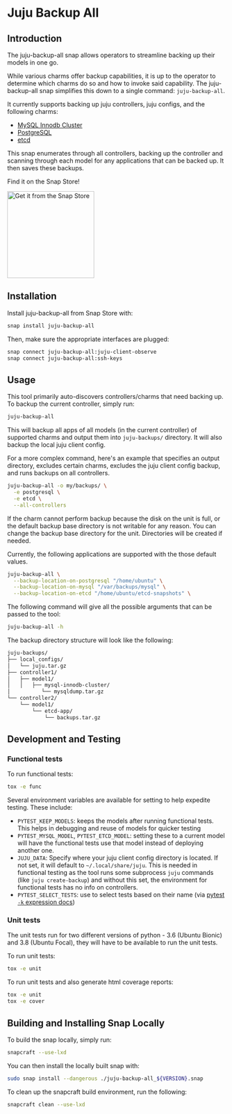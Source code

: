 # Juju Backup All

## Introduction

The juju-backup-all snap allows operators to streamline backing up their models in one go.

While various charms offer backup capabilities, it is up to the operator to determine which charms
do so and how to invoke said capability. The juju-backup-all snap simplifies this down to a single
command: `juju-backup-all`.

It currently supports backing up juju controllers, juju configs, and the following charms:
- [MySQL Innodb Cluster](https://charmhub.io/mysql-innodb-cluster)
- [PostgreSQL](https://charmhub.io/postgresql)
- [etcd](https://charmhub.io/etcd)

This snap enumerates through all controllers, backing up the controller and scanning through each
model for any applications that can be backed up. It then saves these backups.

Find it on the Snap Store!

<a href="https://snapcraft.io/juju-backup-all" title="Get it from the Snap Store">
    <img src="https://snapcraft.io/static/images/badges/en/snap-store-black.svg" alt="Get it from the Snap Store" width="200" />
</a>

## Installation

Install juju-backup-all from Snap Store with:

```bash
snap install juju-backup-all
```

Then, make sure the appropriate interfaces are plugged:

```bash
snap connect juju-backup-all:juju-client-observe
snap connect juju-backup-all:ssh-keys
```

## Usage

This tool primarily auto-discovers controllers/charms that need backing up. To backup the current
controller, simply run:

```bash
juju-backup-all
```

This will backup all apps of all models (in the current controller) of supported charms and output
them into `juju-backups/` directory. It will also backup the local juju client config.

For a more complex command, here's an example that specifies an output directory, excludes certain
charms, excludes the juju client config backup, and runs backups on all controllers.

```bash
juju-backup-all -o my/backups/ \
  -e postgresql \
  -e etcd \
  --all-controllers
```

If the charm cannot perform backup because the disk on the unit is full, or the
default backup base directory is not writable for any reason. You can change the
backup base directory for the unit. Directories will be created if needed.

Currently, the following applications are supported with the those default
values.

```bash
juju-backup-all \
  --backup-location-on-postgresql "/home/ubuntu" \
  --backup-location-on-mysql "/var/backups/mysql" \
  --backup-location-on-etcd "/home/ubuntu/etcd-snapshots" \
```

The following command will give all the possible arguments that can be passed to the tool:

```bash
juju-backup-all -h
```

The backup directory structure will look like the following:

```bash
juju-backups/
├── local_configs/
│   └── juju.tar.gz
├── controller1/
│   ├── model1/
│   │   ├── mysql-innodb-cluster/
│          └── mysqldump.tar.gz
└── controller2/
    └── model1/
        └── etcd-app/
            └── backups.tar.gz
```

## Development and Testing

### Functional tests

To run functional tests:

```bash
tox -e func
```

Several environment variables are available for setting to help expedite testing.
These include:

- `PYTEST_KEEP_MODELS`: keeps the models after running functional tests. This helps in debugging and reuse of models
for quicker testing
- `PYTEST_MYSQL_MODEL`, `PYTEST_ETCD_MODEL`: setting these to a current model will have the functional tests use
that model instead of deploying another one.
- `JUJU_DATA`: Specify where your juju client config directory is located. If not set, it will default to
`~/.local/share/juju`. This is needed in functional testing as the tool runs some subprocess `juju` commands
(like `juju create-backup`) and without this set, the environment for functional tests has no info on controllers.
- `PYTEST_SELECT_TESTS`: use to select tests based on their name (via
[pytest `-k` expression docs](https://docs.pytest.org/en/latest/example/markers.html#using-k-expr-to-select-tests-based-on-their-name))

### Unit tests

The unit tests run for two different versions of python - 3.6 (Ubuntu Bionic) and 3.8 (Ubuntu Focal), they will have to be available
to run the unit tests.

To run unit tests:

```bash
tox -e unit
```

To run unit tests and also generate html coverage reports:

```bash
tox -e unit
tox -e cover
```

## Building and Installing Snap Locally

To build the snap locally, simply run:

```bash
snapcraft --use-lxd
```

You can then install the locally built snap with:

```bash
sudo snap install --dangerous ./juju-backup-all_${VERSION}.snap
```

To clean up the snapcraft build environment, run the following:

```bash
snapcraft clean --use-lxd
```
